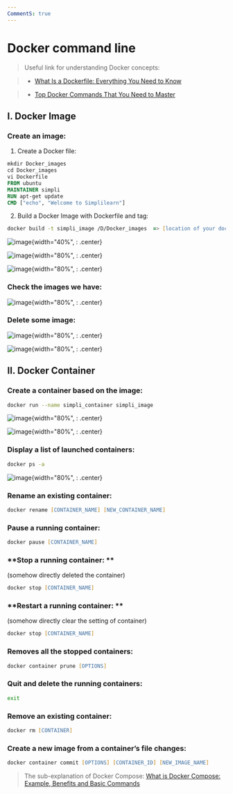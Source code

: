 ```yaml
---
CommentS: true
---
```


# **Docker command line**

>Useful link for understanding Docker concepts:

>* [What Is a Dockerfile: Everything You Need to Know](https://www.simplilearn.com/tutorials/docker-tutorial/what-is-dockerfile)

>* [Top Docker Commands That You Need to Master](https://www.simplilearn.com/tutorials/docker-tutorial/docker-commands)

## **I. Docker Image**

### **Create an image:**

1. Create a Docker file:
```dockerfile title=".dockerfile"
mkdir Docker_images
cd Docker_images
vi Dockerfile
FROM ubuntu
MAINTAINER simpli
RUN apt-get update
CMD ["echo", "Welcome to Simplilearn"]
```
2. Build a Docker Image with Dockerfile and tag:
```zsh title="Git Bash"
docker build -t simpli_image /D/Docker_images  => [location of your dockerfile]
```

![image](https://user-images.githubusercontent.com/61530469/200457795-b292dca5-52c1-4a87-99d7-ead75e38007e.png){width="40%", : .center}

![image](https://user-images.githubusercontent.com/61530469/200457814-e71c8e79-c3f9-4357-9484-578df6687121.png){width="80%", : .center}

![image](https://user-images.githubusercontent.com/61530469/200457819-3a36eb8a-6073-410b-bdd0-b9686a9cb54c.png){width="80%", : .center}

### **Check the images we have:**

![image](https://user-images.githubusercontent.com/61530469/200457708-f7ce6cd2-e21c-4d86-9d7e-ca3a3273ddbd.png){width="80%", : .center}

### **Delete some image:**

![image](https://user-images.githubusercontent.com/61530469/200457746-88301eaa-f14f-4570-99e4-65a0f864cc71.png){width="80%", : .center}

![image](https://user-images.githubusercontent.com/61530469/200457756-735ae3e9-d414-419f-91f1-ba082272d6ec.png){width="80%", : .center}




## **II. Docker Container**

### **Create a container based on the image:**

```zsh title="Git Bash"
docker run --name simpli_container simpli_image
```

![image](https://user-images.githubusercontent.com/61530469/200457842-876a263b-6bbd-46e3-bc90-71042b594c9b.png){width="80%", : .center}

![image](https://user-images.githubusercontent.com/61530469/200457858-241f752d-5157-432b-8023-5e653140289e.png){width="80%", : .center}



### **Display a list of launched containers:**

```zsh title="Git Bash"
docker ps -a
```

![image](https://user-images.githubusercontent.com/61530469/200457866-3a4bf186-638c-4411-94f5-9e9adaf4feb0.png){width="80%", : .center}

### **Rename an existing container:**

```zsh title="Git Bash"
docker rename [CONTAINER_NAME] [NEW_CONTAINER_NAME]
```

### **Pause a running container:**

```zsh title="Git Bash"
docker pause [CONTAINER_NAME]
```

### **Stop a running container: **

(somehow directly deleted the container)

```zsh title="Git Bash"
docker stop [CONTAINER_NAME]
```

### **Restart a running container: **

(somehow directly clear the setting of container)

```zsh title="Git Bash"
docker stop [CONTAINER_NAME]
```

### **Removes all the stopped containers:**

```zsh title="Git Bash"
docker container prune [OPTIONS] 
```

### **Quit and delete the running containers:**

```zsh title="Git Bash"
exit
```

### **Remove an existing container:**

```zsh title="Git Bash"
docker rm [CONTAINER] 
```

### **Create a new image from a container’s file changes:**

```zsh title="Git Bash"
docker container commit [OPTIONS] [CONTAINER_ID] [NEW_IMAGE_NAME]
```


>The sub-explanation of Docker Compose:
[What is Docker Compose: Example, Benefits and Basic Commands](https://www.simplilearn.com/tutorials/docker-tutorial/docker-compose)

